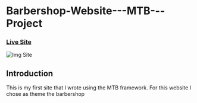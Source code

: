 # Barbershop-Website---MTB---Project

### [Live Site](https://venerable-bonbon-e40efc.netlify.app)

![Img Site](https://ibb.co/4s7R7M2)

## Introduction
This is my first site that I wrote using the MTB framework. For this website I chose as theme the barbershop
